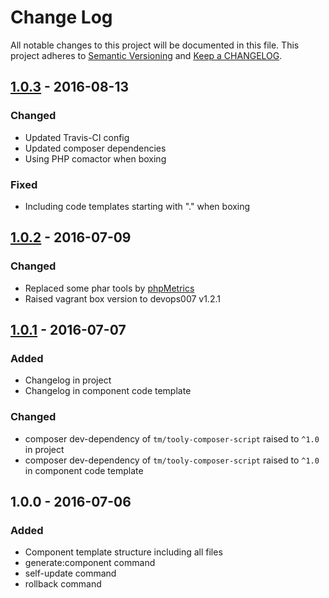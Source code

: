# Change Log

All notable changes to this project will be documented in this file.
This project adheres to [Semantic Versioning](http://semver.org/) and [Keep a CHANGELOG](http://keepachangelog.com).

## [1.0.3] - 2016-08-13

### Changed

- Updated Travis-CI config
- Updated composer dependencies
- Using PHP comactor when boxing

### Fixed

- Including code templates starting with "." when boxing

## [1.0.2] - 2016-07-09

### Changed

- Replaced some phar tools by [phpMetrics](http://www.phpmetrics.org)
- Raised vagrant box version to devops007 v1.2.1

## [1.0.1] - 2016-07-07

### Added

- Changelog in project
- Changelog in component code template

### Changed

- composer dev-dependency of `tm/tooly-composer-script` raised to `^1.0` in project
- composer dev-dependency of `tm/tooly-composer-script` raised to `^1.0` in component code template

## 1.0.0 - 2016-07-06

### Added

- Component template structure including all files
- generate:component command
- self-update command
- rollback command

[1.0.3]: https://github.com/icehawk/component-template-generator/compare/v1.0.2...v1.0.3
[1.0.2]: https://github.com/icehawk/component-template-generator/compare/v1.0.1...v1.0.2
[1.0.1]: https://github.com/icehawk/component-template-generator/compare/v1.0.0...v1.0.1
